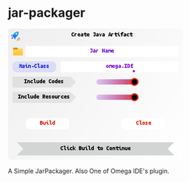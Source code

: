 # jar-packager

![Main-Window](/images/main-window.png)

A Simple JarPackager. Also One of Omega IDE's plugin.
